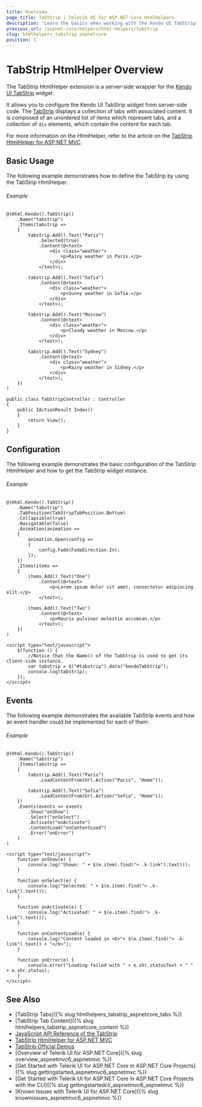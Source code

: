```yaml
---
title: Overview
page_title: TabStrip | Telerik UI for ASP.NET Core HtmlHelpers
description: "Learn the basics when working with the Kendo UI TabStrip HtmlHelper for ASP.NET Core (MVC 6 or ASP.NET Core MVC)."
previous_url: /aspnet-core/helpers/html-helpers/tabstrip
slug: htmlhelpers_tabstrip_aspnetcore
position: 1
---
```


# TabStrip HtmlHelper Overview

The TabStrip HtmlHelper extension is a server-side wrapper for the [Kendo UI TabStrip](http://demos.telerik.com/kendo-ui/tabstrip/index) widget.

It allows you to configure the Kendo UI TabStrip widget from server-side code. The [TabStrip](http://docs.telerik.com/kendo-ui/controls/navigation/tabstrip/overview) displays a collection of tabs with associated content. It is composed of an unordered list of items which represent tabs, and a collection of `div` elements, which contain the content for each tab.

For more information on the HtmlHelper, refer to the article on the [TabStrip HtmlHelper for ASP.NET MVC](http://docs.telerik.com/aspnet-mvc/helpers/tabstrip/overview).

## Basic Usage

The following example demonstrates how to define the TabStrip by using the TabStrip HtmlHelper.

###### Example

```tab-Razor
@(Html.Kendo().TabStrip()
    .Name("tabstrip")
    .Items(tabstrip =>
    {
        tabstrip.Add().Text("Paris")
            .Selected(true)
            .Content(@<text>
                <div class="weather">
                    <p>Rainy weather in Paris.</p>
                </div>
            </text>);

        tabstrip.Add().Text("Sofia")
            .Content(@<text>
                <div class="weather">
                    <p>Sunny weather in Sofia.</p>
                </div>
            </text>);

        tabstrip.Add().Text("Moscow")
            .Content(@<text>
                <div class="weather">
                    <p>Cloudy weather in Moscow.</p>
                </div>
            </text>);

        tabstrip.Add().Text("Sydney")
            .Content(@<text>
                <div class="weather">
                    <p>Rainy weather in Sidney.</p>
                </div>
            </text>);
    })
)
```
```tab-Controller
public class TabStripController : Controller
{
    public IActionResult Index()
    {
        return View();
    }
}
```

## Configuration

The following example demonstrates the basic configuration of the TabStrip HtmlHelper and how to get the TabStrip widget instance.

###### Example

```
@(Html.Kendo().TabStrip()
    .Name("tabstrip")
    .TabPosition(TabStripTabPosition.Bottom)
    .Collapsible(true)
    .Navigatable(false)
    .Animation(animation =>
    {
        animation.Open(config =>
        {
            config.Fade(FadeDirection.In);
        });
    })
    .Items(items =>
    {
        items.Add().Text("One")
            .Content(@<text>
                <p>Lorem ipsum dolor sit amet, consectetur adipiscing elit.</p>
            </text>);

        items.Add().Text("Two")
            .Content(@<text>
                <p>Mauris pulvinar molestie accumsan.</p>
            </text>);
    })
)

<script type="text/javascript">
    $(function () {
        //Notice that the Name() of the TabStrip is used to get its client-side instance.
        var tabstrip = $("#tabstrip").data("kendoTabStrip");
        console.log(tabstrip);
    });
</script>
```

## Events

The following example demonstrates the available TabStrip events and how an event handler could be implemented for each of them.

###### Example

```
@(Html.Kendo().TabStrip()
    .Name("tabstrip")
    .Items(tabstrip =>
    {
        tabstrip.Add().Text("Paris")
            .LoadContentFrom(Url.Action("Paris", "Home"));

        tabstrip.Add().Text("Sofia")
            .LoadContentFrom(Url.Action("Sofia", "Home"));
    })
    .Events(events => events
        .Show("onShow")
        .Select("onSelect")
        .Activate("onActivate")
        .ContentLoad("onContentLoad")
        .Error("onError")
    )
)

<script type="text/javascript">
    function onShow(e) {
        console.log("Shown: " + $(e.item).find("> .k-link").text());
    }

    function onSelect(e) {
        console.log("Selected: " + $(e.item).find("> .k-link").text());
    }

    function onActivate(e) {
        console.log("Activated: " + $(e.item).find("> .k-link").text());
    }

    function onContentLoad(e) {
        console.log("Content loaded in <b>"+ $(e.item).find("> .k-link").text() + "</b>");
    }

    function onError(e) {
        console.error("Loading failed with " + e.xhr.statusText + " " + e.xhr.status);
    }
</script>
```

## See Also

* [TabStrip Tabs]({% slug htmlhelpers_tabstrip_aspnetcore_tabs %})
* [TabStrip Tab Content]({% slug htmlhelpers_tabstrip_aspnetcore_content %})
* [JavaScript API Reference of the TabStrip](http://docs.telerik.com/kendo-ui/api/javascript/ui/tabstrip)
* [TabStrip HtmlHelper for ASP.NET MVC](http://docs.telerik.com/aspnet-mvc/helpers/tabstrip/overview)
* [TabStrip Official Demos](http://demos.telerik.com/aspnet-core/tabstrip/index)
* [Overview of Telerik UI for ASP.NET Core]({% slug overview_aspnetmvc6_aspnetmvc %})
* [Get Started with Telerik UI for ASP.NET Core in ASP.NET Core Projects]({% slug gettingstarted_aspnetmvc6_aspnetmvc %})
* [Get Started with Telerik UI for ASP.NET Core in ASP.NET Core Projects with the CLI]({% slug gettingstartedcli_aspnetmvc6_aspnetmvc %})
* [Known Issues with Telerik UI for ASP.NET Core]({% slug knownissues_aspnetmvc6_aspnetmvc %})
